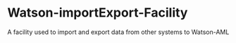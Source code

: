 # Watson-importExport-Facility
A facility used to import and export data from other systems to Watson-AML

